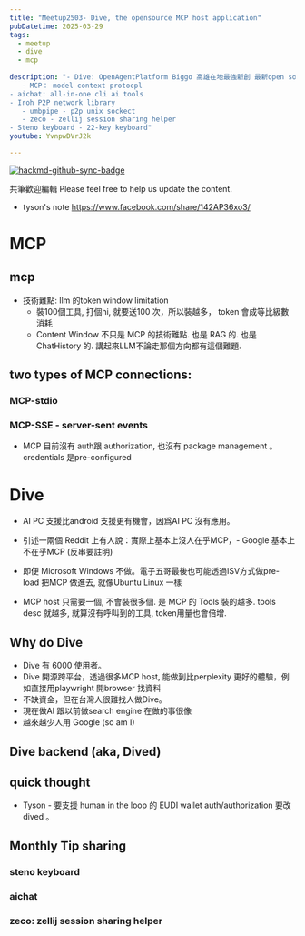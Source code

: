 ```yaml
---
title: "Meetup2503- Dive, the opensource MCP host application"
pubDatetime: 2025-03-29
tags:
  - meetup
  - dive
  - mcp
  
description: "- Dive: OpenAgentPlatform Biggo 高雄在地最強新創 最新open source AI Agent 平台
   - MCP： model context protocpl
- aichat: all-in-one cli ai tools
- Iroh P2P network library
   - umbpipe - p2p unix sockect
   - zeco - zellij session sharing helper
- Steno keyboard - 22-key keyboard"
youtube: YvnpwDVrJ2k

---
```


[![hackmd-github-sync-badge](https://hackmd.io/9LzIkboFTManbksZzdDGfA/badge)](https://hackmd.io/9LzIkboFTManbksZzdDGfA)


共筆歡迎編輯
Please feel free to help us update the content.

- tyson's note https://www.facebook.com/share/142AP36xo3/

# MCP

## mcp
- 技術難點:  llm 的token window limitation
    - 裝100個工具, 打個hi, 就要送100 次，所以裝越多， token 會成等比級數消耗
    - Content Window 不只是 MCP 的技術難點. 也是 RAG 的. 也是 ChatHistory 的. 講起來LLM不論走那個方向都有這個難題.

## two types of MCP connections:
### MCP-stdio
### MCP-SSE - server-sent events
- MCP 目前沒有 auth跟 authorization, 也沒有 package management 。credentials 是pre-configured

# Dive
- AI PC 支援比android 支援更有機會，因爲AI PC 沒有應用。

- 引述一兩個 Reddit 上有人說：實際上基本上沒人在乎MCP，- Google 基本上不在乎MCP (反串要註明)
- 即便 Microsoft Windows 不做。電子五哥最後也可能透過ISV方式做pre-load 把MCP 做進去, 就像Ubuntu Linux 一樣
- MCP host 只需要一個, 不會裝很多個. 是 MCP 的 Tools 裝的越多. tools desc 就越多, 就算沒有呼叫到的工具, token用量也會倍增.

## Why do Dive
- Dive 有 6000 使用者。
- Dive 開源跨平台，透過很多MCP host, 能做到比perplexity 更好的體驗，例如直接用playwright 開browser 找資料
- 不缺資金，但在台灣人很難找人做Dive。
- 現在做AI 跟以前做search engine 在做的事很像
- 越來越少人用 Google (so am I)

##  Dive backend (aka, Dived)


## quick thought
- Tyson - 要支援 human in the loop 的 EUDI wallet auth/authorization 要改 dived 。




## Monthly Tip sharing

### steno keyboard

### aichat
### zeco: zellij session sharing helper
